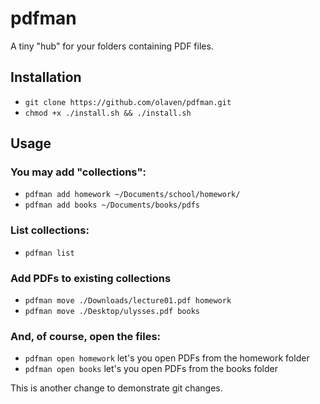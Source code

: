 # pdfman
A tiny "hub" for your folders containing PDF files. 

## Installation 
* `git clone https://github.com/olaven/pdfman.git`
* `chmod +x ./install.sh && ./install.sh`

## Usage 
### You may add "collections": 
* `pdfman add homework ~/Documents/school/homework/`
* `pdfman add books ~/Documents/books/pdfs`
### List collections: 
* `pdfman list`
### Add PDFs to existing collections 
* `pdfman move ./Downloads/lecture01.pdf homework`
* `pdfman move ./Desktop/ulysses.pdf books`
### And, of course, open the files: 
* `pdfman open homework` let's you open PDFs from the homework folder 
* `pdfman open books` let's you open PDFs from the books folder 


This is another change to demonstrate git changes. 
